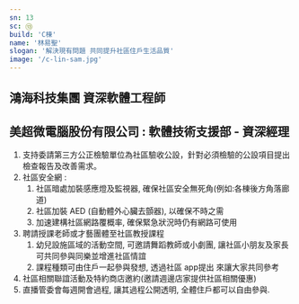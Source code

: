 ```yaml
---
sn: 13
sc: ⑬
build: 'C棟'
name: '林易聖'
slogan: '解決現有問題 共同提升社區住戶生活品質'
image: '/c-lin-sam.jpg'
---
```

## 鴻海科技集團 資深軟體工程師
## 美超微電腦股份有限公司 : 軟體技術支援部 - 資深經理

1. 支持委請第三方公正檢驗單位為社區驗收公設，針對必須檢驗的公設項目提出檢查報告及改善需求。
2. 社區安全網 :
    1. 社區暗處加裝感應燈及監視器, 確保社區安全無死角(例如:各棟後方角落廊道)
    2. 社區加裝 AED (自動體外心臟去顫器), 以確保不時之需
    3. 加速建構社區網路覆概率, 確保緊急狀況時仍有網路可使用
3. 聘請授課老師或才藝團體至社區教授課程
    1. 幼兒設施區域的活動空間, 可邀請舞蹈教師或小劇團, 讓社區小朋友及家長可共同參與同樂並增進社區情誼
    2. 課程種類可由住戶一起參與發想, 透過社區 app提出 來讓大家共同參考
4. 社區相關聯誼活動及特約商店邀約(邀請週邊店家提供社區相關優惠)
5. 直播管委會每週開會過程, 讓其過程公開透明, 全體住戶都可以自由參與.